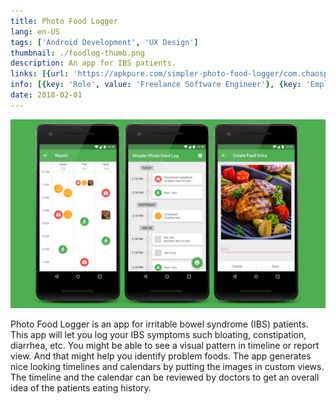 ```yaml
---
title: Photo Food Logger
lang: en-US
tags: ['Android Development', 'UX Design']
thumbnail: ./foodlog-thumb.png
description: An app for IBS patients.
links: [{url: 'https://apkpure.com/simpler-photo-food-logger/com.chaosplay.foodlogger', text: 'Get it on Google Play', icon: 'mdi:google-play'}]
info: [{key: 'Role', value: 'Freelance Software Engineer'}, {key: 'Employment', value: 'Amer Khalid, India'}, {key: 'Skills involved', value: ['Android SDK', 'Custom View Development', 'Performance Analysis', 'UX Design']}, {key: 'Tech used', value: ['Java', 'Android SDK', 'Android Studio']}]
date: 2018-02-01
---
```

![An image](/foodlog.png)

Photo Food Logger is an app for irritable bowel syndrome (IBS) patients. This app will let you log your IBS symptoms such bloating, constipation, diarrhea, etc. You might be able to see a visual pattern in timeline or report view. And that might help you identify problem foods. The app generates nice looking timelines and calendars by putting the images in custom views. The timeline and the calendar can be reviewed by doctors to get an overall idea of the patients eating history.